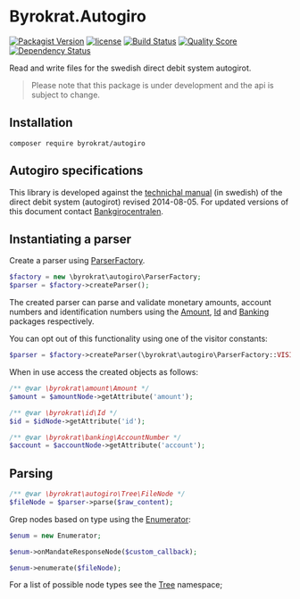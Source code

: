 # Byrokrat.Autogiro

[![Packagist Version](https://img.shields.io/packagist/v/byrokrat/autogiro.svg?style=flat-square)](https://packagist.org/packages/byrokrat/autogiro)
[![license](https://img.shields.io/github/license/byrokrat/autogiro.svg?maxAge=2592000&style=flat-square)](LICENSE.md)
[![Build Status](https://img.shields.io/travis/byrokrat/autogiro/master.svg?style=flat-square)](https://travis-ci.org/byrokrat/autogiro)
[![Quality Score](https://img.shields.io/scrutinizer/g/byrokrat/autogiro.svg?style=flat-square)](https://scrutinizer-ci.com/g/byrokrat/autogiro)
[![Dependency Status](https://img.shields.io/gemnasium/byrokrat/autogiro.svg?style=flat-square)](https://gemnasium.com/byrokrat/autogiro)

Read and write files for the swedish direct debit system autogirot.

> Please note that this package is under development and the api is subject to change.

Installation
------------
```shell
composer require byrokrat/autogiro
```

Autogiro specifications
-----------------------
This library is developed against the [technichal manual](/rel/autogiro_tekniskmanual_sv.pdf)
(in swedish) of the direct debit system (autogirot) revised 2014-08-05. For
updated versions of this document contact [Bankgirocentralen](http://bgc.se).

Instantiating a parser
----------------------
Create a parser using [ParserFactory](/src/ParserFactory.php).

<!--
    @example factory-n-parser
-->
```php
$factory = new \byrokrat\autogiro\ParserFactory;
$parser = $factory->createParser();
```

The created parser can parse and validate monetary amounts, account numbers and
identification numbers using the [Amount](https://github.com/byrokrat/amount),
[Id](https://github.com/byrokrat/id) and [Banking](https://github.com/byrokrat/banking)
packages respectively.

You can opt out of this functionality using one of the visitor constants:

<!--
    @extends factory-n-parser
-->
```php
$parser = $factory->createParser(\byrokrat\autogiro\ParserFactory::VISITOR_IGNORE_EXTERNAL);
```

When in use access the created objects as follows:

<!-- @ignore -->
```php
/** @var \byrokrat\amount\Amount */
$amount = $amountNode->getAttribute('amount');

/** @var \byrokrat\id\Id */
$id = $idNode->getAttribute('id');

/** @var \byrokrat\banking\AccountNumber */
$account = $accountNode->getAttribute('account');
```

Parsing
-------

<!-- @ignore -->
```php
/** @var \byrokrat\autogiro\Tree\FileNode */
$fileNode = $parser->parse($raw_content);
```

Grep nodes based on type using the [Enumerator](/src/Enumerator.php):

<!-- @ignore -->
```php
$enum = new Enumerator;

$enum->onMandateResponseNode($custom_callback);

$enum->enumerate($fileNode);
```

For a list of possible node types see the [Tree](/src/Tree) namespace;
